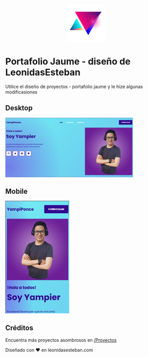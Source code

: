<div align="center">
<img width="120px"  src="https://raw.githubusercontent.com/no-te-rindas/logo/main/Logo/LeonidasEsteban-destello-envolvente-cuadrada.png" />
</div>

# Portafolio Jaume - diseño de LeonidasEsteban

Utilice el diseño de proyectos - portafolio jaume y le hize algunas modificasiones

## Desktop

<img width="400px"  src="./assets/images/capture-desktop.png" />

## Mobile

<img width="200px" src="./assets/images/capture-movile.png" />

## Créditos

Encuentra más proyectos asombrosos en [/Proyectos](https://leonidasesteban.com/proyectos)

Diseñado con ♥️ en leonidasesteban.com
